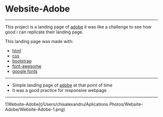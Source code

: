 # Website-Adobe
***
This project is a landing page of [adobe](https://www.adobe.com/) it was like a challenge to see how good i can replicate their landing page.

This landing page was made with:
  - [html](https://www.w3schools.com/html/)
  - [css](https://www.w3schools.com/css/default.asp)
  - [bootstrap](https://getbootstrap.com/)
  - [font-awesome](https://fontawesome.com/)
  - [google fonts](https://fonts.google.com/)
  
***

 -  Simple landing page of [adobe](https://www.adobe.com/) at that point of time
 -  It was a good practice for responsive webpage

***

![Website-Adobe](/Users/chisalexandru/Aplications Photos/Website-Adobe/Website-Adobe-1.png)
